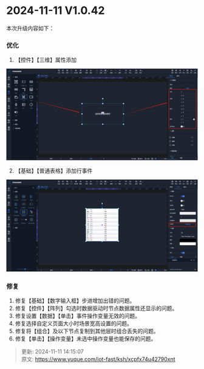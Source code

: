 # 2024-11-11 V1.0.42

本次升级内容如下：

### 优化
1. 【控件】【三维】属性添加

![1731293842940-d9634f4f-b041-49fb-a748-c3ba485590bb.png](./img/vkU65vsmXEfYtK3E/1731293842940-d9634f4f-b041-49fb-a748-c3ba485590bb-907739.png)

2. 【基础】【普通表格】添加行事件

![1731293922425-b5be3453-42e6-4d28-9ef0-9d2c84f703e0.png](./img/vkU65vsmXEfYtK3E/1731293922425-b5be3453-42e6-4d28-9ef0-9d2c84f703e0-417368.png)

### 修复
1. 修复【基础】【数字输入框】步进增加出错的问题。
2. 修复【控件】【阵列】勾选时数据驱动时节点数据属性还显示的问题。
3. 修复设置【数据】【单击】事件操作变量无效的问题。
4. 修复选择自定义页面大小时场景宽高设置的问题。
5. 修复将【组合】及以下节点复制到其他层时组合丢失的问题。
6. 修复【单击】【操作变量】未选中操作变量也能保存的问题。







> 更新: 2024-11-11 14:15:07  
> 原文: <https://www.yuque.com/iot-fast/ksh/xcpfx74u42790xnt>